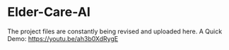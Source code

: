 # Elder-Care-AI
The project files are constantly being revised and uploaded here.
A Quick Demo: https://youtu.be/ah3b0XdRygE
